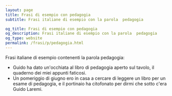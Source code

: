 ```yaml
---
layout: page
title: Frasi di esempio con pedagogia 
subtitle: Frasi italiane di esempio con la parola  pedagogia

og_title: Frasi di esempio con pedagogia 
og_description: Frasi italiane di esempio con la parola  pedagogia
og_type: website
permalink: /frasi/p/pedagogia.html
---
```


Frasi italiane di esempio contenenti la parola pedagogia:


- Guido ha dato un'occhiata al libro di pedagogia aperto sul tavolo, il quaderno dei miei appunti faticosi.
- Un pomeriggio di giugno ero in casa a cercare di leggere un libro per un esame di pedagogia, e il portinaio ha citofonato per dirmi che sotto c'era Guido Laremi.
